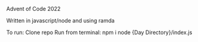 Advent of Code 2022

Written in javascript/node and using ramda

To run:
Clone repo
Run from terminal: npm i
node {Day Directory}/index.js